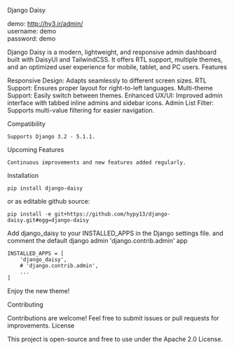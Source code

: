 Django Daisy

demo: http://hy3.ir/admin/
<br>
username: demo
<br>
password: demo

Django Daisy is a modern, lightweight, and responsive admin dashboard built with DaisyUI and TailwindCSS. It offers RTL
support, multiple themes, and an optimized user experience for mobile, tablet, and PC users.
Features

Responsive Design: Adapts seamlessly to different screen sizes.
RTL Support: Ensures proper layout for right-to-left languages.
Multi-theme Support: Easily switch between themes.
Enhanced UX/UI: Improved admin interface with tabbed inline admins and sidebar icons.
Admin List Filter: Supports multi-value filtering for easier navigation.

Compatibility

    Supports Django 3.2 - 5.1.1.

Upcoming Features

    Continuous improvements and new features added regularly.

Installation

    pip install django-daisy

or as editable github source:

    pip install -e git+https://github.com/hypy13/django-daisy.git#egg=django-daisy

Add django_daisy to your INSTALLED_APPS in the Django settings file.
and comment the default django admin 'django.contrib.admin' app

    INSTALLED_APPS = [
        'django_daisy',
        # 'django.contrib.admin',
        ...
    ]

Enjoy the new theme!

Contributing

Contributions are welcome! Feel free to submit issues or pull requests for improvements.
License

This project is open-source and free to use under the Apache 2.0 License.
